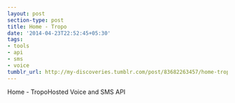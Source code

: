 ```yaml
---
layout: post
section-type: post
title: Home - Tropo
date: '2014-04-23T22:52:45+05:30'
tags:
- tools
- api
- sms
- voice
tumblr_url: http://my-discoveries.tumblr.com/post/83682263457/home-tropo
---
```

Home - TropoHosted Voice and SMS API
